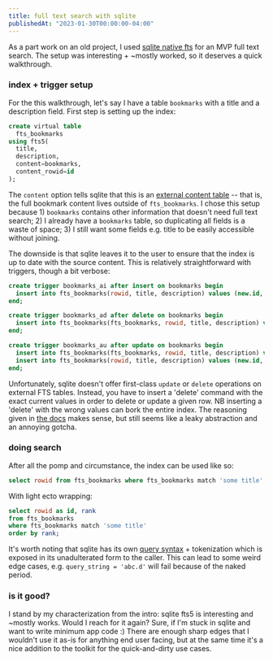 ```yaml
---
title: full text search with sqlite
publishedAt: "2023-01-30T00:00:00-04:00"
---
```


As a part work on an old project, I used [sqlite native fts](https://www.sqlite.org/fts5.html) for an MVP full text
search.  The setup was interesting + ~mostly worked, so it deserves a quick walkthrough.

### index + trigger setup

For the this walkthrough, let's say I have a table `bookmarks` with a title and a description field.  First step is
setting up the index:

```sql
create virtual table
  fts_bookmarks
using fts5(
  title,
  description,
  content=bookmarks,
  content_rowid=id
);
```

The `content` option tells sqlite that this is an [external content table](https://www.sqlite.org/fts5.html#external_content_tables)
-- that is, the full bookmark content lives outside of `fts_bookmarks`.  I chose this setup because 1) `bookmarks`
contains other information that doesn't need full text search; 2) I already have a `bookmarks` table, so duplicating all
fields is a waste of space; 3) I still want some fields e.g. title to be easily accessible without joining.

The downside is that sqlite leaves it to the user to ensure that the index is up to date with the source content.  This
is relatively straightforward with triggers, though a bit verbose:

```sql
create trigger bookmarks_ai after insert on bookmarks begin
  insert into fts_bookmarks(rowid, title, description) values (new.id, new.title, new.description);
end;

create trigger bookmarks_ad after delete on bookmarks begin
  insert into fts_bookmarks(fts_bookmarks, rowid, title, description) values('delete', old.id, old.title, old.description);
end;

create trigger bookmarks_au after update on bookmarks begin
  insert into fts_bookmarks(fts_bookmarks, rowid, title, description) values('delete', old.id, old.title, old.description);
  insert into fts_bookmarks(rowid, title, description) values (new.id, new.title, new.description);
end;
```

Unfortunately, sqlite doesn't offer first-class `update` or `delete` operations on external FTS tables.  Instead, you
have to insert a 'delete' command with the exact current values in order to delete or update a given row. NB inserting a
'delete' with the wrong values can bork the entire index.  The reasoning given in [the docs](https://www.sqlite.org/fts5.html#the_delete_command)
makes sense, but still seems like a leaky abstraction and an annoying gotcha.

### doing search

After all the pomp and circumstance, the index can be used like so:

```sql
select rowid from fts_bookmarks where fts_bookmarks match 'some title';
```

With light ecto wrapping:

```sql
select rowid as id, rank
from fts_bookmarks
where fts_bookmarks match 'some title'
order by rank;
```

It's worth noting that sqlite has its own [query syntax](https://www.sqlite.org/fts5.html#full_text_query_syntax) +
tokenization which is exposed in its unadulterated form to the caller.  This can lead to some weird edge cases, e.g.
`query_string = 'abc.d'` will fail because of the naked period.

### is it good?

I stand by my characterization from the intro: sqlite fts5 is interesting and ~mostly works.  Would I reach for it
again?  Sure, if I'm stuck in sqlite and want to write minimum app code :)  There are enough sharp edges that I wouldn't
use it as-is for anything end user facing, but at the same time it's a nice addition to the toolkit for the
quick-and-dirty use cases.
